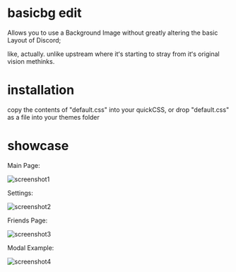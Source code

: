 # basicbg edit

Allows you to use a Background Image without greatly altering the basic Layout of Discord;

like, actually. unlike upstream where itʻs starting to stray from itʻs original vision methinks.

# installation
copy the contents of "default.css" into your quickCSS, or drop "default.css" as a file into your themes folder

# showcase

Main Page:

![screenshot1](https://i.liloandstit.ch/p7ASa6NtQr.png)

Settings:

![screenshot2](https://i.liloandstit.ch/I0CGP6bA5B.png)

Friends Page:

![screenshot3](https://i.liloandstit.ch/nhNx0slzAG.png)

Modal Example:

![screenshot4](https://i.liloandstit.ch/XjKPNloBqe.png)
